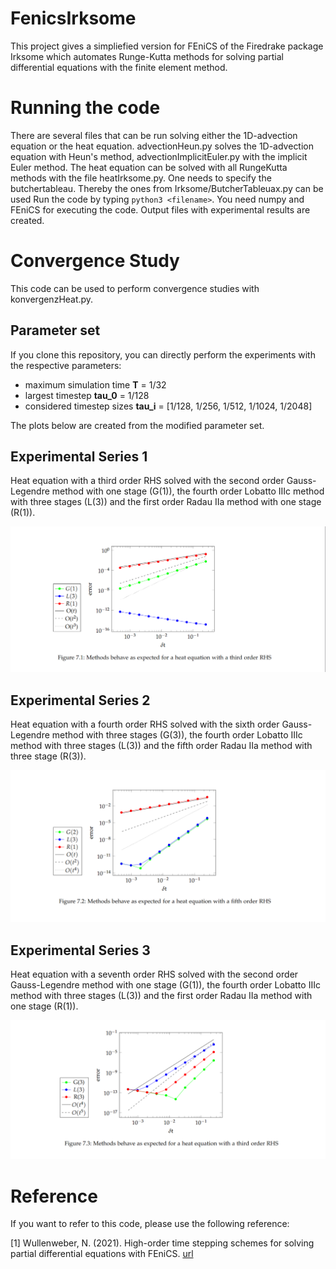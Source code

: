 # FenicsIrksome

This project gives a simpliefied version for FEniCS of the Firedrake package Irksome which automates Runge-Kutta methods for solving partial differential equations with the finite element method.

# Running the code

There are several files that can be run solving either the 1D-advection equation or the heat equation. advectionHeun.py solves the 1D-advection equation with Heun's method, advectionImplicitEuler.py with the implicit Euler method.
The heat equation can be solved with all RungeKutta methods with the file heatIrksome.py. One needs to specify the butchertableau. Thereby the ones from Irksome/ButcherTableuax.py can be used
Run the code by typing ```python3 <filename>```. You need numpy and FEniCS for executing the code. Output files with experimental results are created. 

# Convergence Study

This code can be used to perform convergence studies with konvergenzHeat.py.   

## Parameter set 

If you clone this repository, you can directly perform the experiments  with the respective parameters:

* maximum simulation time **T** = 1/32
* largest timestep **tau_0** = 1/128
* considered timestep sizes **tau_i** = [1/128, 1/256, 1/512, 1/1024, 1/2048]

The plots below are created from the modified parameter set.

## Experimental Series 1

Heat equation with a third order RHS solved with the second order Gauss-Legendre method with one stage (G(1)), the fourth order Lobatto IIIc method with three stages (L(3)) and the first order Radau IIa method with one stage (R(1)).

![](./konvergenz1.png)

## Experimental Series 2

Heat equation with a fourth order RHS solved with the sixth order Gauss-Legendre method with three stages (G(3)), the fourth order Lobatto IIIc method with three stages (L(3)) and the fifth order Radau IIa method with three stage (R(3)).

![](./konvergenz2.png)

## Experimental Series 3

Heat equation with a seventh order RHS solved with the second order Gauss-Legendre method with one stage (G(1)), the fourth order Lobatto IIIc method with three stages (L(3)) and the first order Radau IIa method with one stage (R(1)).

![](./konvergenz3.png)

# Reference

If you want to refer to this code, please use the following reference:

[1] Wullenweber, N. (2021). High-order time stepping schemes for solving partial differential equations with FEniCS. [url](https://mediatum.ub.tum.de/604993?query=wullenweber&show_id=1621360&srcnodeid=604993)
